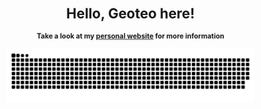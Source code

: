 <div align="center">
<span>
<h1>Hello, Geoteo here!</h1>
<h4>Take a look at my <a href="https://www.geoteo.net" target="_blank">personal website</a> for more information
</h4>
</span>
</div>

<div align="center">
<a href="https://github.com/matteogiorgi?tab=repositories"><img src="assets/snake.svg" alt="snake"></a>
</div>
